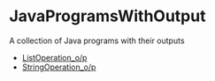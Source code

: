 # JavaProgramsWithOutput
A collection of Java programs with their outputs
- [ListOperation_o/p](./ListOperation_output.png)
- [StringOperation_o/p](./StringOperation_output.png)
